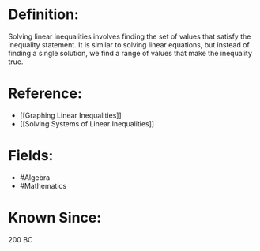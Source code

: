 

# Definition:
Solving linear inequalities involves finding the set of values that satisfy the inequality statement. It is similar to solving linear equations, but instead of finding a single solution, we find a range of values that make the inequality true.

# Reference:
- [[Graphing Linear Inequalities]]
- [[Solving Systems of Linear Inequalities]]

# Fields: 
- #Algebra
- #Mathematics

# Known Since:
200 BC

